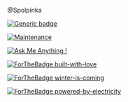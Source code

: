 @Spolpinka

[![Generic badge](https://img.shields.io/badge/<JAVA>-Junior-yellow.svg)](https://shields.io/)

[![Maintenance](https://img.shields.io/badge/maintainer-xmlAnalyse-red)](https://github.com/Spolpinka/OutputExcel)

[![Ask Me Anything !](https://img.shields.io/badge/Ask%20me-anything-blue.svg)](https://github.com/Spolpinka/AskMeEverything#askmeeverything)

[![ForTheBadge built-with-love](http://ForTheBadge.com/images/badges/built-with-love.svg)](https://GitHub.com/Spolpinka/)

[![ForTheBadge winter-is-coming](http://ForTheBadge.com/images/badges/winter-is-coming.svg)](http://ForTheBadge.com)

[![ForTheBadge powered-by-electricity](http://ForTheBadge.com/images/badges/powered-by-electricity.svg)](http://ForTheBadge.com)
<!---
Spolpinka/Spolpinka is a ✨ special ✨ repository because its `README.md` (this file) appears on your GitHub profile.
You can click the Preview link to take a look at your changes.
--->
